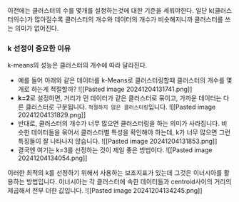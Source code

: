 이전에는 클러스터의 수를 몇개를 설정하는것에 대한 기준을 세워야한다. 
일단 k(클러스터의수)가 많아질수록 클러스터의 개수와 데이터의 개수가 비슷해지니까 클러스터를 쓰는 의미가 없어진다.
### k 선정이 중요한 이유
k-means의 성능은 클러스터의 개수에 따라 달라진다.
- 예를 들어 아래와 같은 데이터를 k-Means로 클러스터링할때 클러스터의 개수를 몇개로 하는게 적절할까?
![[Pasted image 20241204131741.png]]
- **k=2**로 설정하면, 거리가 먼 데이터가 같은 클러스터로 묶이고, 가까운 데이터는 다른 클러스터로 구분됩니다. `적절하지 않은 클러스터링`입니다.
![[Pasted image 20241204131829.png]]
- 반대로, 클러스터의 개수가 너무 많으면 클러스터링을 하는 의미가 사라집니다. 비슷한 데이터들을 묶어서 클러스터별 특성을 확인해야 하는데, k가 너무 많으면 그런 특징들이 잘 나타나지 않습니다.
![[Pasted image 20241204131853.png]]
- 결국엔 여기는 k=3를 선정하는 것이 제일 좋은 방법이다.
![[Pasted image 20241204134054.png]]

이러한 최적의 k를 선정하기 위해서 사용하는 보조지표가 있는데 그것은 이너시아를 활용하는 방법입니다.
이너시아는 각 클러스터에 속한 데이터들과 centroid사이의 거리의 제곱해서 전부 더한 값입니다.
![[Pasted image 20241204134245.png]]